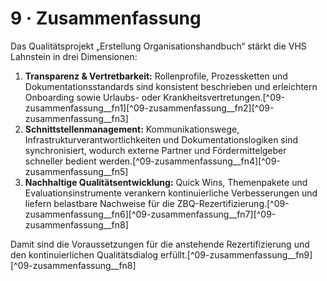 # 9 · Zusammenfassung

Das Qualitätsprojekt „Erstellung Organisationshandbuch“ stärkt die VHS Lahnstein in drei Dimensionen:

1. **Transparenz & Vertretbarkeit:** Rollenprofile, Prozessketten und Dokumentationsstandards sind konsistent beschrieben und erleichtern Onboarding sowie Urlaubs- oder Krankheitsvertretungen.[^09-zusammenfassung__fn1][^09-zusammenfassung__fn2][^09-zusammenfassung__fn3]
2. **Schnittstellenmanagement:** Kommunikationswege, Infrastrukturverantwortlichkeiten und Dokumentationslogiken sind synchronisiert, wodurch externe Partner und Fördermittelgeber schneller bedient werden.[^09-zusammenfassung__fn4][^09-zusammenfassung__fn5]
3. **Nachhaltige Qualitätsentwicklung:** Quick Wins, Themenpakete und Evaluationsinstrumente verankern kontinuierliche Verbesserungen und liefern belastbare Nachweise für die ZBQ-Rezertifizierung.[^09-zusammenfassung__fn6][^09-zusammenfassung__fn7][^09-zusammenfassung__fn8]

Damit sind die Voraussetzungen für die anstehende Rezertifizierung und den kontinuierlichen Qualitätsdialog erfüllt.[^09-zusammenfassung__fn9][^09-zusammenfassung__fn8]
